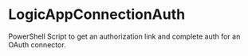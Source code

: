 # LogicAppConnectionAuth
PowerShell Script to get an authorization link and complete auth for an OAuth connector.
